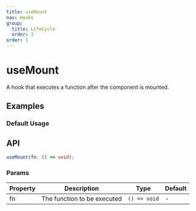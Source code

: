 ```yaml
---
title: useMount
nav: Hooks
group:
  title: LifeCycle
  order: 3
order: 1
---
```


# useMount

A hook that executes a function after the component is mounted.

## Examples

### Default Usage

<code src="./demo/demo1.tsx"></code>

## API

```typescript
useMount(fn: () => void);
```

### Params

| Property | Description                 | Type         | Default |
| -------- | --------------------------- | ------------ | ------- |
| fn       | The function to be executed | `() => void` | -       |
